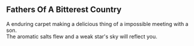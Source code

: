 Fathers Of A Bitterest Country
------------------------------
A enduring carpet making a delicious thing of a impossible meeting with a son.  
The aromatic salts flew and a weak star's sky will reflect you.  
